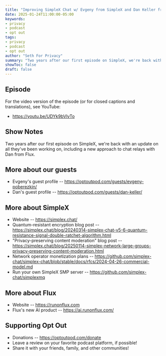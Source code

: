 ```yaml
---
title: "Improving SimpleX Chat w/ Evgeny from SimpleX and Dan Keller from Flux"
date: 2025-01-24T11:00:00-05:00
keywords:
- privacy
- podcast
- opt out
tags:
- privacy
- podcast
- opt out
author: "Seth For Privacy"
summary: "Two years after our first episode on SimpleX, we're back with an update on all they've been working on, including a new approach to chat relays with Dan from Flux."
showToc: false
draft: false
---
```


## Episode

<div id="buzzsprout-player-16496432"></div><script src="https://www.buzzsprout.com/1790481/episodes/16496432-improving-simplex-w-evgeny-from-simplex-and-daniel-keller-from-flux.js?container_id=buzzsprout-player-16496432&player=small" type="text/javascript" charset="utf-8"></script>

For the video version of the episode (or for closed captions and translations), see YouTube:

- <https://youtu.be/UDYk9bVlvTo>

## Show Notes

Two years after our first episode on SimpleX, we're back with an update on all they've been working on, including a new approach to chat relays with Dan from Flux.

## More about our guests

- Evgeny's guest profile -- https://optoutpod.com/guests/evgeny-poberezkin/
- Dan's guest profile -- https://optoutpod.com/guests/dan-keller/

## More about SimpleX

- Website -- https://simplex.chat/
- Quantum-resistant encryption blog post -- <https://simplex.chat/blog/20240314-simplex-chat-v5-6-quantum-resistance-signal-double-ratchet-algorithm.html>
- "Privacy-preserving content moderation" blog post -- <https://simplex.chat/blog/20250114-simplex-network-large-groups-privacy-preserving-content-moderation.html>
- Network operator monetization plans -- <https://github.com/simplex-chat/simplex-chat/blob/stable/docs/rfcs/2024-04-26-commercial-model.md>
- Run your own SimpleX SMP server -- https://github.com/simplex-chat/simplexmq

## More about Flux

- Website -- <https://runonflux.com>
- Flux's new AI product -- <https://ai.runonflux.com/>

## Supporting Opt Out

- Donations -- https://optoutpod.com/donate
- Leave a review on your favorite podcast platform, if possible!
- Share it with your friends, family, and other communities!
